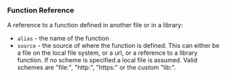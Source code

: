 ### Function Reference
A reference to a function defined in another file or in a library:
* `alias` - the name of the function
* `source` - the source of where the function is defined. This can either be a file on the local file system, or a url, or a reference to a library function. If no scheme is specified a local file
is assumed. Valid schemes are "file:", "http:", "https:" or the custom "lib:".